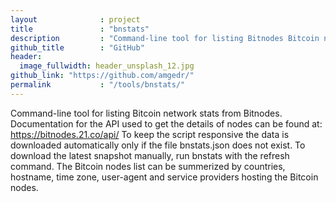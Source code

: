 ```yaml
---
layout              : project
title               : "bnstats"
description         : "Command-line tool for listing Bitnodes Bitcoin network stats"
github_title        : "GitHub"
header:
  image_fullwidth: header_unsplash_12.jpg
github_link: "https://github.com/amgedr/"
permalink           : "/tools/bnstats/"
---     
```


Command-line tool for listing Bitcoin network stats from Bitnodes. Documentation for the API used to get the details of nodes can be found at: https://bitnodes.21.co/api/ To keep the script responsive the data is downloaded automatically only if the file bnstats.json does not exist. To download the latest snapshot manually, run bnstats with the refresh command. The Bitcoin nodes list can be summerized by countries, hostname, time zone, user-agent and service providers hosting the Bitcoin nodes.
